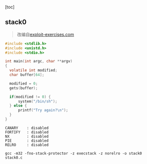 [toc]

## stack0

> 改编自[exploit-exercises.com](https://exploit-exercises.com/protostar/stack0/)

```c
#include <stdlib.h>
#include <unistd.h>
#include <stdio.h>

int main(int argc, char **argv)
{
  volatile int modified;
  char buffer[64];

  modified = 0;
  gets(buffer);

  if(modified != 0) {
      system("/bin/sh");
  } else {
      printf("Try again?\n");
  }
}
```

```
CANARY    : disabled
FORTIFY   : disabled
NX        : disabled
PIE       : disabled
RELRO     : disabled
```

```
gcc -m32 -fno-stack-protector -z execstack -z norelro -o stack0 stack0.c
```